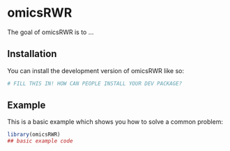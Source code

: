 
# omicsRWR

<!-- badges: start -->
<!-- badges: end -->

The goal of omicsRWR is to ...

## Installation

You can install the development version of omicsRWR like so:

``` r
# FILL THIS IN! HOW CAN PEOPLE INSTALL YOUR DEV PACKAGE?
```

## Example

This is a basic example which shows you how to solve a common problem:

``` r
library(omicsRWR)
## basic example code
```

